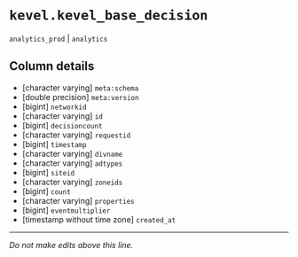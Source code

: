 # `kevel.kevel_base_decision`
`analytics_prod` | `analytics`

## Column details
* [character varying] `meta:schema`
* [double precision] `meta:version`
* [bigint]    `networkid`
* [character varying] `id`
* [bigint]    `decisioncount`
* [character varying] `requestid`
* [bigint]    `timestamp`
* [character varying] `divname`
* [character varying] `adtypes`
* [bigint]    `siteid`
* [character varying] `zoneids`
* [bigint]    `count`
* [character varying] `properties`
* [bigint]    `eventmultiplier`
* [timestamp without time zone] `created_at`

-------------------------------------------------------------------------------
*Do not make edits above this line.*
